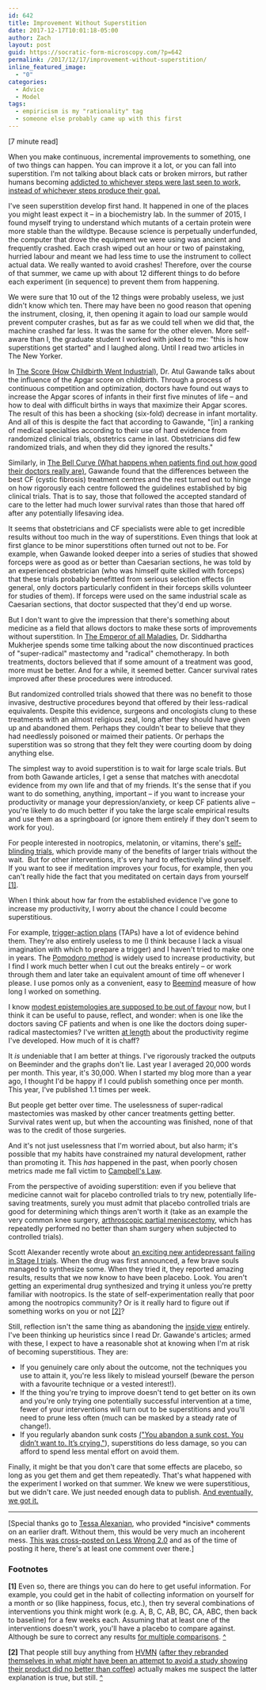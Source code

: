 ```yaml
---
id: 642
title: Improvement Without Superstition
date: 2017-12-17T10:01:18-05:00
author: Zach
layout: post
guid: https://socratic-form-microscopy.com/?p=642
permalink: /2017/12/17/improvement-without-superstition/
inline_featured_image:
  - "0"
categories:
  - Advice
  - Model
tags:
  - empiricism is my "rationality" tag
  - someone else probably came up with this first
---
```


<p class="caption pre-post-meta">
[7 minute read]
</p>

When you make continuous, incremental improvements to something, one of two things can happen. You can improve it a lot, or you can fall into superstition. I'm not talking about black cats or broken mirrors, but rather humans becoming <a href="http://www.nytimes.com/2005/12/13/science/children-learn-by-monkey-see-monkey-do-chimps-dont.html">addicted to whichever steps were last seen to work, instead of whichever steps produce their goal.</a>

I've seen superstition develop first hand. It happened in one of the places you might least expect it – in a biochemistry lab. In the summer of 2015, I found myself trying to understand which mutants of a certain protein were more stable than the wildtype. Because science is perpetually underfunded, the computer that drove the equipment we were using was ancient and frequently crashed. Each crash wiped out an hour or two of painstaking, hurried labour and meant we had less time to use the instrument to collect actual data. We really wanted to avoid crashes! Therefore, over the course of that summer, we came up with about 12 different things to do before each experiment (in sequence) to prevent them from happening.

We were sure that 10 out of the 12 things were probably useless, we just didn't know which ten. There may have been no good reason that opening the instrument, closing, it, then opening it again to load our sample would prevent computer crashes, but as far as we could tell when we did that, the machine crashed far less. It was the same for the other eleven. More self-aware than I, the graduate student I worked with joked to me: "this is how superstitions get started" and I laughed along. Until I read two articles in The New Yorker.

In <a href="https://www.newyorker.com/magazine/2006/10/09/the-score">The Score (How Childbirth Went Industrial)</a>, Dr. Atul Gawande talks about the influence of the Apgar score on childbirth. Through a process of continuous competition and optimization, doctors have found out ways to increase the Apgar scores of infants in their first five minutes of life – and how to deal with difficult births in ways that maximize their Apgar scores. The result of this has been a shocking (six-fold) decrease in infant mortality. And all of this is despite the fact that according to Gawande, "[in] a ranking of medical specialties according to their use of hard evidence from randomized clinical trials, obstetrics came in last. Obstetricians did few randomized trials, and when they did they ignored the results."

Similarly, in <a href="https://www.newyorker.com/magazine/2004/12/06/the-bell-curve">The Bell Curve (What happens when patients find out how good their doctors really are)</a>, Gawande found that the differences between the best CF (cystic fibrosis) treatment centres and the rest turned out to hinge on how rigorously each centre followed the guidelines established by big clinical trials. That is to say, those that followed the accepted standard of care to the letter had much lower survival rates than those that hared off after any potentially lifesaving idea.

It seems that obstetricians and CF specialists were able to get incredible results without too much in the way of superstitions. Even things that look at first glance to be minor superstitions often turned out not to be. For example, when Gawande looked deeper into a series of studies that showed forceps were as good as or better than Caesarian sections, he was told by an experienced obstetrician (who was himself quite skilled with forceps) that these trials probably benefitted from serious selection effects (in general, only doctors particularly confident in their forceps skills volunteer for studies of them). If forceps were used on the same industrial scale as Caesarian sections, that doctor suspected that they'd end up worse.

But I don't want to give the impression that there's something about medicine as a field that allows doctors to make these sorts of improvements without superstition. In <a href="https://en.wikipedia.org/wiki/The_Emperor_of_All_Maladies">The Emperor of all Maladies</a>, Dr. Siddhartha Mukherjee spends some time talking about the now discontinued practices of "super-radical" mastectomy and "radical" chemotherapy. In both treatments, doctors believed that if some amount of a treatment was good, more must be better. And for a while, it seemed better. Cancer survival rates improved after these procedures were introduced.

But randomized controlled trials showed that there was no benefit to those invasive, destructive procedures beyond that offered by their less-radical equivalents. Despite this evidence, surgeons and oncologists clung to these treatments with an almost religious zeal, long after they should have given up and abandoned them. Perhaps they couldn't bear to believe that they had needlessly poisoned or maimed their patients. Or perhaps the superstition was so strong that they felt they were courting doom by doing anything else.

The simplest way to avoid superstition is to wait for large scale trials. But from both Gawande articles, I get a sense that matches with anecdotal evidence from my own life and that of my friends. It's the sense that if you want to do something, anything, important – if you want to increase your productivity or manage your depression/anxiety, or keep CF patients alive – you're likely to do much better if you take the large scale empirical results and use them as a springboard (or ignore them entirely if they don't seem to work for you).

For people interested in nootropics, melatonin, or vitamins, there's <a href="https://www.gwern.net/zeo/Vitamin-D#setup">self-blinding trials</a>, which provide many of the benefits of larger trials without the wait.  But for other interventions, it's very hard to effectively blind yourself. If you want to see if meditation improves your focus, for example, then you can't really hide the fact that you meditated on certain days from yourself <a id="iws-top-1" href="#iws-bot-1">[1]</a>.

When I think about how far from the established evidence I've gone to increase my productivity, I worry about the chance I could become superstitious.

For example, <a href="http://lesswrong.com/lw/o7c/making_intentions_concrete_triggeraction_planning/">trigger-action plans</a> (TAPs) have a lot of evidence behind them. They're also entirely useless to me (I think because I lack a visual imagination with which to prepare a trigger) and I haven't tried to make one in years. The <a href="http://lesswrong.com/lw/gp4/the_power_of_pomodoros/">Pomodoro method</a> is widely used to increase productivity, but I find I work much better when I cut out the breaks entirely – or work through them and later take an equivalent amount of time off whenever I please. I use pomos only as a convenient, easy to <a href="https://www.beeminder.com/">Beemind</a> measure of how long I worked on something.

I know <a href="https://equilibriabook.com/toc/">modest epistemologies are supposed to be out of favour</a> now, but I think it can be useful to pause, reflect, and wonder: when is one like the doctors saving CF patients and when is one like the doctors doing super-radical mastectomies? I've written <a href="https://socratic-form-microscopy.com/2017/06/18/six-steps-to-a-daily-writing-habit/">at length</a> about the productivity regime I've developed. How much of it is chaff?

It <em>is</em> undeniable that I am better at things. I've rigorously tracked the outputs on Beeminder and the graphs don't lie. Last year I averaged 20,000 words per month. This year, it's 30,000. When I started my blog more than a year ago, I thought I'd be happy if I could publish something once per month. This year, I've published 1.1 times per week.

But people get better over time. The uselessness of super-radical mastectomies was masked by other cancer treatments getting better. Survival rates went up, but when the accounting was finished, none of that was to the credit of those surgeries.

And it's not just uselessness that I'm worried about, but also harm; it's possible that my habits have constrained my natural development, rather than promoting it. This <em>has</em> happened in the past, when poorly chosen metrics made me fall victim to <a href="https://en.wikipedia.org/wiki/Campbell%27s_law">Campbell's Law</a>.

From the perspective of avoiding superstition: even if you believe that medicine cannot wait for placebo controlled trials to try new, potentially life-saving treatments, surely you must admit that placebo controlled trials are good for determining which things aren't worth it (take as an example the very common knee surgery, <a href="http://ard.bmj.com/content/early/2017/05/18/annrheumdis-2017-211172">arthroscopic partial meniscectomy</a>, which has repeatedly performed no better than sham surgery when subjected to controlled trials).

Scott Alexander recently wrote about <a href="http://slatestarcodex.com/2017/12/08/what-to-make-of-new-positive-nsi-189-results/">an exciting new antidepressant failing in Stage I trials</a>. When the drug was first announced, a few brave souls managed to synthesize some. When they tried it, they reported amazing results, results that we now know to have been placebo. Look. You aren't getting an experimental drug synthesized and trying it unless you're pretty familiar with nootropics. Is the state of self-experimentation really that poor among the nootropics community? Or is it really hard to figure out if something works on you or not <a id="iws-top-2" href="#iws-bot-2">[2]</a>?

Still, reflection isn't the same thing as abandoning the <a href="http://www.overcomingbias.com/2007/07/beware-the-insi.html">inside view</a> entirely. I've been thinking up heuristics since I read Dr. Gawande's articles; armed with these, I expect to have a reasonable shot at knowing when I'm at risk of becoming superstitious. They are:

<ul>
 	<li>If you genuinely care only about the outcome, not the techniques you use to attain it, you're less likely to mislead yourself (beware the person with a favourite technique or a vested interest!).</li>
 	<li>If the thing you're trying to improve doesn't tend to get better on its own and you're only trying one potentially successful intervention at a time, fewer of your interventions will turn out to be superstitions and you'll need to prune less often (much can be masked by a steady rate of change!).</li>
 	<li>If you regularly abandon sunk costs <a href="http://yudkowsky.tumblr.com/post/116232712710/rationalism-gothic">("You abandon a sunk cost. You didn’t want to. It’s crying."</a>), superstitions do less damage, so you can afford to spend less mental effort on avoid them.</li>
</ul>
Finally, it might be that you don't care that some effects are placebo, so long as you get them and get them repeatedly. That's what happened with the experiment I worked on that summer. We knew we were superstitious, but we didn't care. We just needed enough data to publish. <a href="http://www.jbc.org/content/292/35/14349">And eventually, we got it.</a>

---

<p class="post-meta">
[Special thanks go to <a href="http://tessa.fyi/">Tessa Alexanian</a>, who provided *incisive* comments on an earlier draft. Without them, this would be very much an incoherent mess. <a href="https://www.lesserwrong.com/posts/M2g5zDEwwp2o8NriZ/improvement-without-superstition">This was cross-posted on Less Wrong 2.0</a> and as of the time of posting it here, there's at least one comment over there.]
</p>

<div class="footnotes" markdown="1">
<h3>Footnotes</h3>

<strong id="iws-bot-1">[1]</strong> Even so, there are things you can do here to get useful information. For example, you could get in the habit of collecting information on yourself for a month or so (like happiness, focus, etc.), then try several combinations of interventions you think might work (e.g. A, B, C, AB, BC, CA, ABC, then back to baseline) for a few weeks each. Assuming that at least one of the interventions doesn't work, you'll have a placebo to compare against. Although be sure to correct any results <a href="https://en.wikipedia.org/wiki/Multiple_comparisons_problem">for multiple comparisons</a>. <a href="#iws-top-1">^</a>

<strong id="iws-bot-2">[2]</strong> That people still buy anything from <a href="https://hvmn.com/">HVMN</a> (<a href="https://www.cnbc.com/2017/11/30/hvmn-nootrobox-study-smart-pill-less-effective-than-caffeine.html">after they rebranded themselves in what <em>might</em> have been an attempt to avoid a study showing their product did no better than coffee</a>) actually makes me suspect the latter explanation is true, but still. <a href="#iws-top-2">^</a>

</div>
